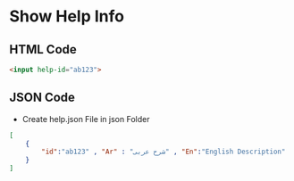# Show Help Info

## HTML Code
```html
<input help-id="ab123">
```

## JSON Code

- Create help.json File in json Folder
```json
[
    {
        "id":"ab123" , "Ar" : "شرح عربى" , "En":"English Description"
    }
]
```